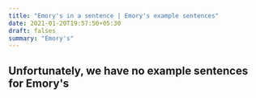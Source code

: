 ```yaml
---
title: "Emory's in a sentence | Emory's example sentences"
date: 2021-01-20T19:57:50+05:30
draft: falses
summary: "Emory's"
---
```

## Unfortunately, we have no example sentences for Emory's                 
